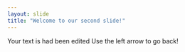 ```yaml
---
layout: slide
title: "Welcome to our second slide!"
---
```

Your text is had been edited
Use the left arrow to go back!
